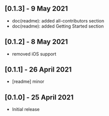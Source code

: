 ## [0.1.3] - 9 May 2021

* doc(readme): added all-contributors section
* doc(readme): added Getting Started section

## [0.1.2] - 8 May 2021

* removed iOS support

## [0.1.1] - 26 April 2021

* [readme] minor

## [0.1.0] - 25 April 2021

* Initial release
